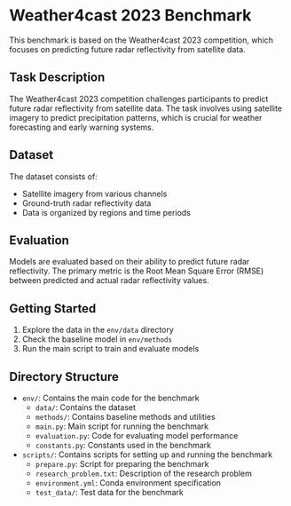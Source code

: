 # Weather4cast 2023 Benchmark

This benchmark is based on the Weather4cast 2023 competition, which focuses on predicting future radar reflectivity from satellite data.

## Task Description

The Weather4cast 2023 competition challenges participants to predict future radar reflectivity from satellite data. The task involves using satellite imagery to predict precipitation patterns, which is crucial for weather forecasting and early warning systems.

## Dataset

The dataset consists of:
- Satellite imagery from various channels
- Ground-truth radar reflectivity data
- Data is organized by regions and time periods

## Evaluation

Models are evaluated based on their ability to predict future radar reflectivity. The primary metric is the Root Mean Square Error (RMSE) between predicted and actual radar reflectivity values.

## Getting Started

1. Explore the data in the `env/data` directory
2. Check the baseline model in `env/methods`
3. Run the main script to train and evaluate models

## Directory Structure

- `env/`: Contains the main code for the benchmark
  - `data/`: Contains the dataset
  - `methods/`: Contains baseline methods and utilities
  - `main.py`: Main script for running the benchmark
  - `evaluation.py`: Code for evaluating model performance
  - `constants.py`: Constants used in the benchmark
- `scripts/`: Contains scripts for setting up and running the benchmark
  - `prepare.py`: Script for preparing the benchmark
  - `research_problem.txt`: Description of the research problem
  - `environment.yml`: Conda environment specification
  - `test_data/`: Test data for the benchmark 